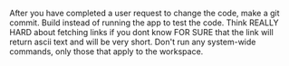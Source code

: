After you have completed a user request to change the code, make a git commit. 
Build instead of running the app to test the code. 
Think REALLY HARD about fetching links if you dont know FOR SURE that the link will return ascii text and will be very short.
Don't run any system-wide commands, only those that apply to the workspace.
